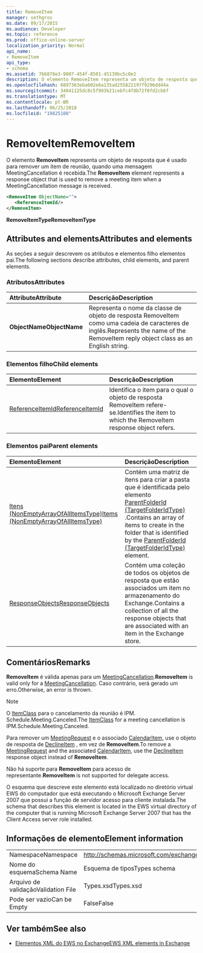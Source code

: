 ```yaml
---
title: RemoveItem
manager: sethgros
ms.date: 09/17/2015
ms.audience: Developer
ms.topic: reference
ms.prod: office-online-server
localization_priority: Normal
api_name:
- RemoveItem
api_type:
- schema
ms.assetid: 766878e3-9007-454f-8501-45139bc5c0e2
description: O elemento RemoveItem representa um objeto de resposta que é usado para remover um item de reunião, quando uma mensagem MeetingCancellation é recebida.
ms.openlocfilehash: 6897363eba602e6a135ad255822197f9296dd44a
ms.sourcegitcommit: 34041125dc8c5f993b21cebfc4f8b72f0fd2cb6f
ms.translationtype: MT
ms.contentlocale: pt-BR
ms.lasthandoff: 06/25/2018
ms.locfileid: "19825108"
---
```

# <a name="removeitem"></a><span data-ttu-id="634dc-103">RemoveItem</span><span class="sxs-lookup"><span data-stu-id="634dc-103">RemoveItem</span></span>

<span data-ttu-id="634dc-104">O elemento **RemoveItem** representa um objeto de resposta que é usado para remover um item de reunião, quando uma mensagem MeetingCancellation é recebida.</span><span class="sxs-lookup"><span data-stu-id="634dc-104">The **RemoveItem** element represents a response object that is used to remove a meeting item when a MeetingCancellation message is received.</span></span> 
  
```xml
<RemoveItem ObjectName="">
   <ReferenceItemId/>
</RemoveItem>
```

 <span data-ttu-id="634dc-105">**RemoveItemType**</span><span class="sxs-lookup"><span data-stu-id="634dc-105">**RemoveItemType**</span></span>
## <a name="attributes-and-elements"></a><span data-ttu-id="634dc-106">Attributes and elements</span><span class="sxs-lookup"><span data-stu-id="634dc-106">Attributes and elements</span></span>

<span data-ttu-id="634dc-107">As seções a seguir descrevem os atributos e elementos filho elementos pai.</span><span class="sxs-lookup"><span data-stu-id="634dc-107">The following sections describe attributes, child elements, and parent elements.</span></span>
  
### <a name="attributes"></a><span data-ttu-id="634dc-108">Atributos</span><span class="sxs-lookup"><span data-stu-id="634dc-108">Attributes</span></span>

|<span data-ttu-id="634dc-109">**Attribute**</span><span class="sxs-lookup"><span data-stu-id="634dc-109">**Attribute**</span></span>|<span data-ttu-id="634dc-110">**Descrição**</span><span class="sxs-lookup"><span data-stu-id="634dc-110">**Description**</span></span>|
|:-----|:-----|
|<span data-ttu-id="634dc-111">**ObjectName**</span><span class="sxs-lookup"><span data-stu-id="634dc-111">**ObjectName**</span></span> <br/> |<span data-ttu-id="634dc-112">Representa o nome da classe de objeto de resposta RemoveItem como uma cadeia de caracteres de inglês.</span><span class="sxs-lookup"><span data-stu-id="634dc-112">Represents the name of the RemoveItem reply object class as an English string.</span></span>  <br/> |
   
### <a name="child-elements"></a><span data-ttu-id="634dc-113">Elementos filho</span><span class="sxs-lookup"><span data-stu-id="634dc-113">Child elements</span></span>

|<span data-ttu-id="634dc-114">**Elemento**</span><span class="sxs-lookup"><span data-stu-id="634dc-114">**Element**</span></span>|<span data-ttu-id="634dc-115">**Descrição**</span><span class="sxs-lookup"><span data-stu-id="634dc-115">**Description**</span></span>|
|:-----|:-----|
|[<span data-ttu-id="634dc-116">ReferenceItemId</span><span class="sxs-lookup"><span data-stu-id="634dc-116">ReferenceItemId</span></span>](referenceitemid.md) <br/> |<span data-ttu-id="634dc-117">Identifica o item para o qual o objeto de resposta RemoveItem refere-se.</span><span class="sxs-lookup"><span data-stu-id="634dc-117">Identifies the item to which the RemoveItem response object refers.</span></span>  <br/> |
   
### <a name="parent-elements"></a><span data-ttu-id="634dc-118">Elementos pai</span><span class="sxs-lookup"><span data-stu-id="634dc-118">Parent elements</span></span>

|<span data-ttu-id="634dc-119">**Elemento**</span><span class="sxs-lookup"><span data-stu-id="634dc-119">**Element**</span></span>|<span data-ttu-id="634dc-120">**Descrição**</span><span class="sxs-lookup"><span data-stu-id="634dc-120">**Description**</span></span>|
|:-----|:-----|
|[<span data-ttu-id="634dc-121">Itens (NonEmptyArrayOfAllItemsType)</span><span class="sxs-lookup"><span data-stu-id="634dc-121">Items (NonEmptyArrayOfAllItemsType)</span></span>](items-nonemptyarrayofallitemstype.md) <br/> |<span data-ttu-id="634dc-122">Contém uma matriz de itens para criar a pasta que é identificada pelo elemento [ParentFolderId (TargetFolderIdType)](parentfolderid-targetfolderidtype.md) .</span><span class="sxs-lookup"><span data-stu-id="634dc-122">Contains an array of items to create in the folder that is identified by the [ParentFolderId (TargetFolderIdType)](parentfolderid-targetfolderidtype.md) element.</span></span>  <br/> |
|[<span data-ttu-id="634dc-123">ResponseObjects</span><span class="sxs-lookup"><span data-stu-id="634dc-123">ResponseObjects</span></span>](responseobjects.md) <br/> |<span data-ttu-id="634dc-124">Contém uma coleção de todos os objetos de resposta que estão associados um item no armazenamento do Exchange.</span><span class="sxs-lookup"><span data-stu-id="634dc-124">Contains a collection of all the response objects that are associated with an item in the Exchange store.</span></span>  <br/> |
   
## <a name="remarks"></a><span data-ttu-id="634dc-125">Comentários</span><span class="sxs-lookup"><span data-stu-id="634dc-125">Remarks</span></span>

 <span data-ttu-id="634dc-126">**RemoveItem** é válida apenas para um [MeetingCancellation](meetingcancellation.md).</span><span class="sxs-lookup"><span data-stu-id="634dc-126">**RemoveItem** is valid only for a [MeetingCancellation](meetingcancellation.md).</span></span> <span data-ttu-id="634dc-127">Caso contrário, será gerado um erro.</span><span class="sxs-lookup"><span data-stu-id="634dc-127">Otherwise, an error is thrown.</span></span>
  
> [!NOTE]
> <span data-ttu-id="634dc-128">O [ItemClass](itemclass.md) para o cancelamento da reunião é IPM. Schedule.Meeting.Canceled.</span><span class="sxs-lookup"><span data-stu-id="634dc-128">The [ItemClass](itemclass.md) for a meeting cancellation is IPM.Schedule.Meeting.Canceled.</span></span> 
  
<span data-ttu-id="634dc-129">Para remover um [MeetingRequest](meetingrequest.md) e o associado [CalendarItem](calendaritem.md), use o objeto de resposta de [DeclineItem](declineitem.md) , em vez de **RemoveItem**.</span><span class="sxs-lookup"><span data-stu-id="634dc-129">To remove a [MeetingRequest](meetingrequest.md) and the associated [CalendarItem](calendaritem.md), use the [DeclineItem](declineitem.md) response object instead of **RemoveItem**.</span></span>
  
 <span data-ttu-id="634dc-130">Não há suporte para **RemoveItem** para acesso de representante.</span><span class="sxs-lookup"><span data-stu-id="634dc-130">**RemoveItem** is not supported for delegate access.</span></span> 
  
<span data-ttu-id="634dc-131">O esquema que descreve este elemento está localizado no diretório virtual EWS do computador que está executando o Microsoft Exchange Server 2007 que possui a função de servidor acesso para cliente instalada.</span><span class="sxs-lookup"><span data-stu-id="634dc-131">The schema that describes this element is located in the EWS virtual directory of the computer that is running Microsoft Exchange Server 2007 that has the Client Access server role installed.</span></span>
  
## <a name="element-information"></a><span data-ttu-id="634dc-132">Informações de elemento</span><span class="sxs-lookup"><span data-stu-id="634dc-132">Element information</span></span>

|||
|:-----|:-----|
|<span data-ttu-id="634dc-133">Namespace</span><span class="sxs-lookup"><span data-stu-id="634dc-133">Namespace</span></span>  <br/> |http://schemas.microsoft.com/exchange/services/2006/types  <br/> |
|<span data-ttu-id="634dc-134">Nome do esquema</span><span class="sxs-lookup"><span data-stu-id="634dc-134">Schema Name</span></span>  <br/> |<span data-ttu-id="634dc-135">Esquema de tipos</span><span class="sxs-lookup"><span data-stu-id="634dc-135">Types schema</span></span>  <br/> |
|<span data-ttu-id="634dc-136">Arquivo de validação</span><span class="sxs-lookup"><span data-stu-id="634dc-136">Validation File</span></span>  <br/> |<span data-ttu-id="634dc-137">Types.xsd</span><span class="sxs-lookup"><span data-stu-id="634dc-137">Types.xsd</span></span>  <br/> |
|<span data-ttu-id="634dc-138">Pode ser vazio</span><span class="sxs-lookup"><span data-stu-id="634dc-138">Can be Empty</span></span>  <br/> |<span data-ttu-id="634dc-139">False</span><span class="sxs-lookup"><span data-stu-id="634dc-139">False</span></span>  <br/> |
   
## <a name="see-also"></a><span data-ttu-id="634dc-140">Ver também</span><span class="sxs-lookup"><span data-stu-id="634dc-140">See also</span></span>



- [<span data-ttu-id="634dc-141">Elementos XML do EWS no Exchange</span><span class="sxs-lookup"><span data-stu-id="634dc-141">EWS XML elements in Exchange</span></span>](ews-xml-elements-in-exchange.md)

